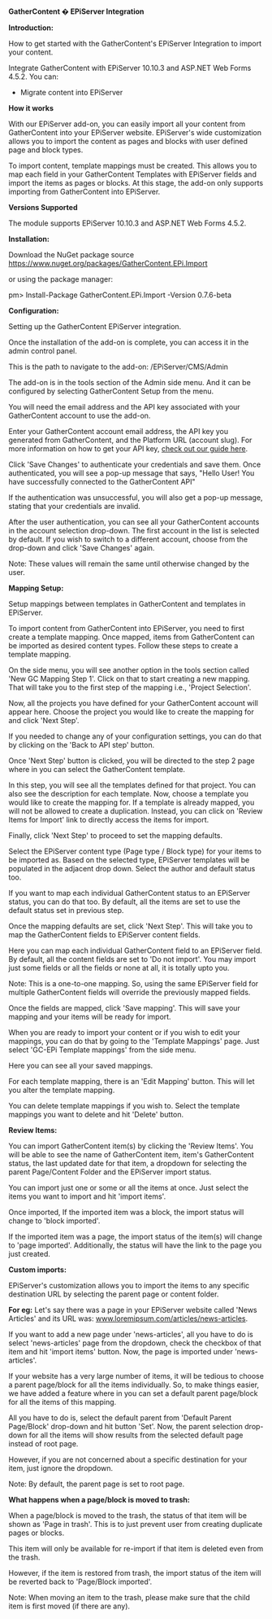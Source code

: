 **GatherContent � EPiServer Integration**

**Introduction:**

How to get started with the GatherContent&#39;s EPiServer Integration to import your content.

Integrate GatherContent with EPiServer 10.10.3 and ASP.NET Web Forms 4.5.2. You can:

- Migrate content into EPiServer

**How it works**

With our EPiServer add-on, you can easily import all your content from GatherContent into your EPiServer website. EPiServer&#39;s wide customization allows you to import the content as pages and blocks with user defined page and block types.

To import content, template mappings must be created. This allows you to map each field in your GatherContent Templates with EPiServer fields and import the items as pages or blocks. At this stage, the add-on only supports importing from GatherContent into EPiServer.

**Versions Supported**

The module supports EPiServer 10.10.3 and ASP.NET Web Forms 4.5.2.

**Installation:**

Download the NuGet package source https://www.nuget.org/packages/GatherContent.EPi.Import 

or using the package manager: 

pm> Install-Package GatherContent.EPi.Import -Version 0.7.6-beta 

**Configuration:**

Setting up the GatherContent EPiServer integration.

Once the installation of the add-on is complete, you can access it in the admin control panel.

This is the path to navigate to the add-on: /EPiServer/CMS/Admin

The add-on is in the tools section of the Admin side menu. And it can be configured by selecting GatherContent Setup from the menu.

You will need the email address and the API key associated with your GatherContent account to use the add-on.

Enter your GatherContent account email address, the API key you generated from GatherContent, and the Platform URL (account slug). For more information on how to get your API key, [check out our guide here](https://docs.gathercontent.com/v0.5/reference#authentication).

Click &#39;Save Changes&#39; to authenticate your credentials and save them. Once authenticated, you will see a pop-up message that says, &quot;Hello User! You have successfully connected to the GatherContent API&quot;

If the authentication was unsuccessful, you will also get a pop-up message, stating that your credentials are invalid.

After the user authentication, you can see all your GatherContent accounts in the account selection drop-down. The first account in the list is selected by default. If you wish to switch to a different account, choose from the drop-down and click &#39;Save Changes&#39; again.

Note: These values will remain the same until otherwise changed by the user.

**Mapping Setup:**

Setup mappings between templates in GatherContent and templates in EPiServer.

To import content from GatherContent into EPiServer, you need to first create a template mapping. Once mapped, items from GatherContent can be imported as desired content types. Follow these steps to create a template mapping.

On the side menu, you will see another option in the tools section called &#39;New GC Mapping Step 1&#39;. Click on that to start creating a new mapping. That will take you to the first step of the mapping i.e., &#39;Project Selection&#39;.


Now, all the projects you have defined for your GatherContent account will appear here. Choose the project you would like to create the mapping for and click &#39;Next Step&#39;.

If you needed to change any of your configuration settings, you can do that by clicking on the &#39;Back to API step&#39; button.

Once &#39;Next Step&#39; button is clicked, you will be directed to the step 2 page where in you can select the GatherContent template.

In this step, you will see all the templates defined for that project. You can also see the description for each template. Now, choose a template you would like to create the mapping for. If a template is already mapped, you will not be allowed to create a duplication. Instead, you can click on &#39;Review Items for Import&#39; link to directly access the items for import.

Finally, click &#39;Next Step&#39; to proceed to set the mapping defaults.

Select the EPiServer content type (Page type / Block type) for your items to be imported as. Based on the selected type, EPiServer templates will be populated in the adjacent drop down. Select the author and default status too.

If you want to map each individual GatherContent status to an EPiServer status, you can do that too. By default, all the items are set to use the default status set in previous step.

Once the mapping defaults are set, click &#39;Next Step&#39;. This will take you to map the GatherContent fields to EPiServer content fields.

Here you can map each individual GatherContent field to an EPiServer field. By default, all the content fields are set to &#39;Do not import&#39;. You may import just some fields or all the fields or none at all, it is totally upto you.

Note: This is a one-to-one mapping. So, using the same EPiServer field for multiple GatherContent fields will override the previously mapped fields.

Once the  fields are mapped, click &#39;Save mapping&#39;. This will save your mapping and your items will be ready for import.

When you are ready to import your content or if you wish to edit your mappings, you can do that by going to the &#39;Template Mappings&#39; page. Just select &#39;GC-EPi Template mappings&#39; from the side menu.

Here you can see all your saved mappings.

For each template mapping, there is an &#39;Edit Mapping&#39;  button. This will let you alter the template mapping.

You can delete template mappings if you wish to. Select the template mappings you want to delete and hit &#39;Delete&#39; button.



**Review Items:**

You can import GatherContent item(s) by clicking the &#39;Review Items&#39;. You will be able  to see the name of GatherContent item, item&#39;s GatherContent status, the last updated date for that item, a dropdown for selecting the parent Page/Content Folder and the EPiServer import status.

You can import just one or some or all the items at once. Just select the items you want to import and hit &#39;import items&#39;.

Once imported, If the imported item was a block, the import status will change to &#39;block imported&#39;.

If the imported item was a page, the import status of the item(s) will change to &#39;page imported&#39;. Additionally, the status will have the link to the page you just created.

**Custom imports:**

EPiServer&#39;s customization allows you to import the items to any specific destination URL by selecting the parent page or content folder.

**For eg:**  Let&#39;s say there was a page in your EPiServer website called &#39;News Articles&#39; and its URL was: www.loremipsum.com/articles/news-articles.

 If you want to add a new page under &#39;news-articles&#39;, all you have to do is select &#39;news-articles&#39; page from the dropdown, check the checkbox of that item and hit &#39;import items&#39; button. Now, the page is imported under &#39;news-articles&#39;.

If your website has a very large number of items, it will be tedious to choose a parent page/block for all the items individually. So, to make things easier, we have added a feature where in you can set a default parent page/block for all the items of this mapping.

All you have to do is, select the default parent from &#39;Default Parent Page/Block&#39; drop-down and hit button &#39;Set&#39;. Now, the parent selection drop-down for all the items will show results from the selected default page instead of root page.

However, if you are not concerned about a specific destination for your item, just ignore the dropdown.

Note: By default, the parent page is set to root page.

**What happens when a page/block is moved to trash:**

When a page/block is moved to the trash, the status of that item will be shown as &#39;Page in trash&#39;. This is to just prevent user from creating duplicate pages or blocks.

This item will only be available for re-import if that item is deleted even from the trash.

However, if the item is restored from trash, the import status of the item will be reverted back to &#39;Page/Block imported&#39;.

Note: When moving an item to the trash, please make sure that the child item is first moved (if there are any).
